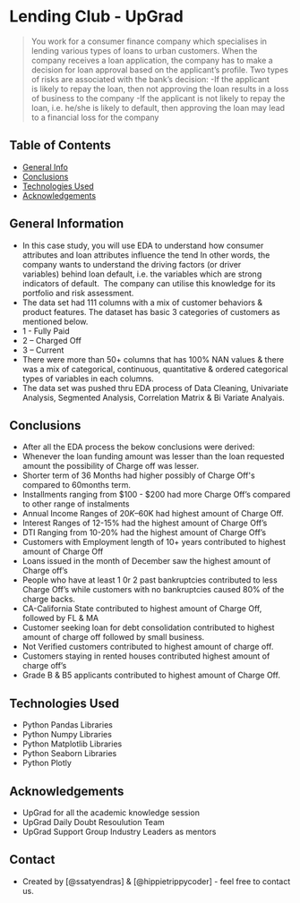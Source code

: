 # Lending Club - UpGrad
> You work for a consumer finance company which specialises in lending various types of loans to urban customers. When the company receives a loan application, the company has to make a decision for loan approval based on the applicant’s profile. Two types of risks are associated with the bank’s decision:
-If the applicant is likely to repay the loan, then not approving the loan results in a loss of business to the company
-If the applicant is not likely to repay the loan, i.e. he/she is likely to default, then approving the loan may lead to a financial loss for the company


## Table of Contents
* [General Info](#general-information)
* [Conclusions](#conclusions)
* [Technologies Used](#technologies-used)
* [Acknowledgements](#acknowledgements)

## General Information
- In this case study, you will use EDA to understand how consumer attributes and loan attributes influence the tend
In other words, the company wants to understand the driving factors (or driver variables) behind loan default, i.e. the variables which are strong indicators of default.  The company can utilise this knowledge for its portfolio and risk assessment. 
- The data set had 111 columns with a mix of customer behaviors &  product features. The dataset has basic 3 categories of customers as mentioned below.
- 1 - Fully Paid
- 2 – Charged Off
- 3 – Current
- There were more than 50+ columns that has 100% NAN values & there was a mix of categorical, continuous, quantitative & ordered categorical types of variables in each columns.
- The data set was pushed thru EDA process of Data Cleaning, Univariate Analysis, Segmented Analysis, Correlation Matrix & Bi Variate Analyais.

## Conclusions
- After all the EDA process the bekow conclusions were derived: 
- Whenever the loan funding amount was lesser than the loan requested amount the possibility of Charge off was lesser.
- Shorter term of 36 Months had higher possibly of Charge Off's compared to 60months term.
- Installments ranging from $100 - $200 had more Charge Off’s compared to other range of instalments
- Annual Income Ranges of $20K –$60K had highest amount of Charge Off.
- Interest Ranges of 12-15% had the highest amount of Charge Off’s
- DTI Ranging from 10-20% had the highest amount of Charge Off’s
- Customers with Employment length of 10+ years contributed to highest amount of Charge Off
- Loans issued in the month of December saw the highest amount of Charge off’s
- People who have at least 1 0r 2 past bankruptcies contributed to less Charge Off’s while customers with no bankruptcies caused 80% of the charge backs.
- CA-California State contributed to highest amount of Charge Off, followed by FL & MA
- Customer seeking loan for debt consolidation contributed to highest amount of charge off followed by small business.
- Not Verified customers contributed to highest amount of charge off.
- Customers staying in rented houses contributed highest amount of charge off’s
- Grade B & B5 applicants contributed to highest amount of Charge Off.

## Technologies Used
- Python Pandas Libraries
- Python Numpy Libraries
- Python Matplotlib Libraries
- Python Seaborn Libraries
- Python Plotly

## Acknowledgements
- UpGrad for all the academic knowledge session
- UpGrad Daily Doubt Resoulution Team
- UpGrad Support Group Industry Leaders as mentors

## Contact
- Created by [@ssatyendras] & [@hippietrippycoder] - feel free to contact us.

